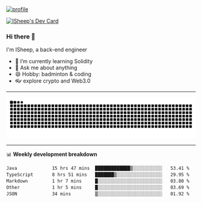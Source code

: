 [![profile](https://user-images.githubusercontent.com/54968314/208005045-e4b42f3b-833d-4242-bfcc-e764865553a2.svg)](https://www.calligrapher.ai/)

<a href="https://app.daily.dev/linziyang1106"><img src="https://api.daily.dev/devcards/v2/i4Spwx5Skx5FpTqWcwoit.png?r=kgx&type=wide" width="652" alt="ISheep's Dev Card"/></a>

### Hi there 🐏

I'm ISheep, a back-end engineer

- 🔭 I’m currently learning Solidity
- 💬 Ask me about anything
- 😄 Hobby: badminton & coding
- 👓 explore crypto and Web3.0

-------

![](https://raw.githubusercontent.com/ISheepp/ISheepp/output/github-contribution-grid-snake.svg)

-------

📊 **Weekly development breakdown**
<!--START_SECTION:waka-->

```txt
Java             15 hrs 47 mins  █████████████▒░░░░░░░░░░░   53.41 %
TypeScript       8 hrs 51 mins   ███████▒░░░░░░░░░░░░░░░░░   29.95 %
Markdown         1 hr 7 mins     █░░░░░░░░░░░░░░░░░░░░░░░░   03.80 %
Other            1 hr 5 mins     █░░░░░░░░░░░░░░░░░░░░░░░░   03.69 %
JSON             34 mins         ▒░░░░░░░░░░░░░░░░░░░░░░░░   01.92 %
```

<!--END_SECTION:waka-->

